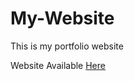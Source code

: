 # My-Website

This is my portfolio website

Website Available [Here](https://s-n-shreyas.github.io/)
